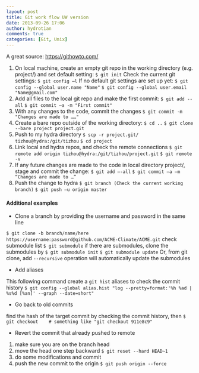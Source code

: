 ```yaml
---
layout: post
title: Git work flow UW version
date: 2013-09-26 17:06
author: hydrotian
comments: true
categories: [Git, Unix]
---
```

A great source: https://githowto.com/

1) On local machine, create an empty git repo in the working directory (e.g. project/)
and set default setting:
`$ git init`
Check the current git settings:
`$ git config –l`
If no default git settings are set up yet:
`$ git config --global user.name "Name"`
`$ git config --global user.email "Name@gmail.com"`
2) Add all files to the local git repo and make the first commit:
`$ git add --all`
`$ git commit –a -m "First commit"`
3) With any changes to the code, commit the changes
`$ git commit -m "Changes are made to ……"`
4) Create a bare repo outside of the working directory:
`$ cd ..`
`$ git clone --bare project project.git`
5) Push to my hydra directory
`$ scp -r project.git/ tizhou@hydra:/git/tizhou`
`$ cd project`
6) Link local and hydra repos, and check the remote connections
`$ git remote add origin tizhou@hydra:/git/tizhou/project.git`
`$ git remote -v`
7) If any future changes are made to the code in local directory project/, stage and
commit the change:
`$ git add –-all`
`$ git commit –a –m “Changes are made to …”`
8) Push the change to hydra
`$ git branch (Check the current working branch)`
`$ git push –u origin master`

#### Additional examples

- Clone a branch by providing the username and password in the same line

`$ git clone -b branch/name/here https://username:password@github.com/ACME-Climate/ACME.git`
check submodule list
`$ git submodule`
if there are submodules, clone the submodules by
`$ git submodule init`
`$ git submodule update`
Or, from git clone, add `--recursive` operation will automatically update the submodules

- Add aliases

This following command create a `git hist` aliases to check the commit history
`$ git config --global alias.hist "log --pretty=format:'%h %ad | %s%d [%an]' --graph --date=short"`

- Go back to old commits

find the hash of the target commit by checking the commit history, then
`$ git checkout    # something like "git checkout 911e8c9"`

- Revert the commit that already pushed to remote
1. make sure you are on the branch head
2. move the head one step backward
`$ git reset --hard HEAD~1`
3. do some modifications and commit
4. push the new commit to the origin
`$ git push origin --force`

